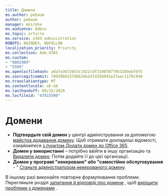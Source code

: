 ```yaml
---
title: Домени
ms.author: pebaum
author: pebaum
manager: mnirkhe
ms.audience: Admin
ms.topic: article
ms.service: o365-administration
ROBOTS: NOINDEX, NOFOLLOW
localization_priority: Priority
ms.collection: Adm_O365
ms.custom:
- "9002909"
- "5589"
ms.openlocfilehash: adafa3672653c1922cdf3198f877953289a6fdf5
ms.sourcegitcommit: 78939b01579b626b147d356045a37aec1170c948
ms.translationtype: MT
ms.contentlocale: uk-UA
ms.lasthandoff: 09/15/2020
ms.locfileid: "47815590"
---
```

# <a name="domains"></a>Домени

- **Підтвердьте свій домен** у центрі адміністрування за допомогою [майстра додавання домену](https://admin.microsoft.com/Adminportal#/Domains/Wizard). Щоб отримати докладніші відомості, ознайомтеся [з пунктом Додати домен до Office 365](https://docs.microsoft.com/microsoft-365/admin/setup/add-domain?view=o365-worldwide).
- **Домен у використанні** – потрібно ввійти в іншу організацію та [Видалити домен](https://docs.microsoft.com/microsoft-365/admin/get-help-with-domains/remove-a-domain?view=o365-worldwide); Потім додайте її до цієї організації.
- **Домен у програмі "некероване" або "самостійне обслуговування**  -  " [Станьте адміністратором некерованого домену](https://docs.microsoft.com/azure/active-directory/users-groups-roles/domains-admin-takeover).

В іншому разі виконайте повторне формулювання проблеми. Перегляньте розділ [запитання й відповіді про домени](https://docs.microsoft.com/microsoft-365/admin/setup/domains-faq?view=o365-worldwide) , щоб [вирішити проблеми з доменами](https://docs.microsoft.com/microsoft-365/admin/get-help-with-domains/find-and-fix-issues?view=o365-worldwide) .
